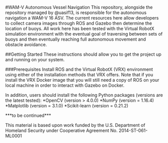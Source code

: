 #WAM-V Autonomous Vessel Navigation
This repository, alongside the repository managed by @uasif13, is responsible for the autonomous navigation a WAM-V 16 ASV. The current resources here allow developers to collect camera images through ROS and Gazebo then determine the location of buoys. All work here has been tested with the Virtual RobotX simulation environment with the eventual goal of traversing between sets of buoys and then eventually reaching full autonomous movement and obstacle avoidance.

##Getting Started
These instructions should allow you to get the project up and running on your system.

###Prerequisites
Install ROS and the Virtual RobotX (VRX) environment using either of the installation methods that VRX offers. Note that if you install the VRX Docker image that you will still need a copy of ROS on your local machine in order to interact with Gazebo on Docker.
  
In addition, users should install the following Python packages (versions are the latest tested):
*OpenCV (version > 4.0.0)
*NumPy (version = 1.16.4)
*Matplotlib (version = 3.1.0)
*Scikit-learn (version = 0.21.2)

\*\*\*to be continued\*\*\*
  
This material is based upon work funded by the U.S. Department of Homeland Security under Cooperative Agreement No. 2014-ST-061-ML0001

